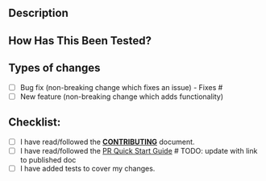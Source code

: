 <!-- markdownlint-disable-file -->
<!--- Provide a general summary of your changes in the Title above -->

## Description
<!--- Describe your changes in detail -->
<!--- Why is this change required? What problem does it solve? -->


## How Has This Been Tested?
<!--- Please describe in detail how you tested your changes. -->

## Types of changes
<!--- What types of changes does your code introduce? Put an `x` in all the boxes that apply: -->
- [ ] Bug fix (non-breaking change which fixes an issue) - Fixes #
- [ ] New feature (non-breaking change which adds functionality)

## Checklist:
<!--- Go over all the following points, and put an `x` in all the boxes that apply. -->
<!--- If you're unsure about any of these, don't hesitate to ask. We're here to help! -->
- [ ] I have read/followed the [**CONTRIBUTING**](https://github.com/LowlyDBA/lowlydba.sqlserver/blob/main/.github/CONTRIBUTING.md) document.
- [ ] I have read/followed the [PR Quick Start Guide](https://github.com/ansible/community-docs/blob/main/create_pr_quick_start_guide.rst)  # TODO: update with link to published doc
- [ ] I have added tests to cover my changes.
